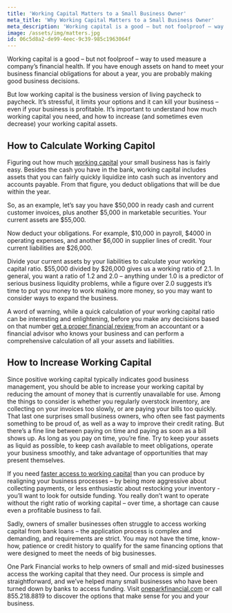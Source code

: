 ```yaml
---
title: 'Working Capital Matters to a Small Business Owner'
meta_title: 'Why Working Capital Matters to a Small Business Owner'
meta_description: 'Working capital is a good – but not foolproof – way to used measure a company’s financial health. Since positive working capital typically indicates good business management, you should be able to increase your working capital by reducing the amount of money that is currently unavailable for use.'
image: /assets/img/matters.jpg
id: 06c5d8a2-de99-4eec-9c39-985c1963064f
---
```

Working capital is a good – but not foolproof – way to used measure a company’s financial health. If you have enough assets on hand to meet your business financial obligations for about a year, you are probably making good business decisions. 

But low working capital is the business version of living paycheck to paycheck. It’s stressful, it limits your options and it can kill your business – even if your business is profitable. It’s important to understand how much working capital you need, and how to increase (and sometimes even decrease) your working capital assets. 

## How to Calculate Working Capitol

Figuring out how much [working capital](https://www.oneparkfinancial.com/pre-qualification) your small business has is fairly easy. Besides the cash you have in the bank, working capital includes assets that you can fairly quickly liquidize into cash such as inventory and accounts payable. From that figure, you deduct obligations that will be due within the year.

So, as an example, let’s say you have $50,000 in ready cash and current customer invoices, plus another $5,000 in marketable securities. Your current assets are $55,000. 

Now deduct your obligations. For example, $10,000 in payroll, $4000 in operating expenses, and another $6,000 in supplier lines of credit. Your current liabilities are $26,000. 

Divide your current assets by your liabilities to calculate your working capital ratio. $55,000 divided by $26,000 gives us a working ratio of 2.1. In general, you want a ratio of 1.2 and 2.0 – anything under 1.0 is a predictor of serious business liquidity problems, while a figure over 2.0 suggests it’s time to put you money to work making more money, so you may want to consider ways to expand the business.  

A word of warning, while a quick calculation of your working capital ratio can be interesting and enlightening, before you make any decisions based on that number [get a proper financial review ](https://www.oneparkfinancial.com/blog/4-questions-you-should-ask-before-seeking-capital) from an accountant or a financial advisor who knows your business and can perform a comprehensive calculation of all your assets and liabilities.

## How to Increase Working Capital

Since positive working capital typically indicates good business management, you should be able to increase your working capital by reducing the amount of money that is currently unavailable for use. Among the things to consider is whether you regularly overstock inventory, are collecting on your invoices too slowly, or are paying your bills too quickly. That last one surprises small business owners, who often see fast payments something to be proud of, as well as a way to improve their credit rating. But there’s a fine line between paying on time and paying as soon as a bill shows up. As long as you pay on time, you’re fine. Try to keep your assets as liquid as possible, to keep cash available to meet obligations, operate your business smoothly, and take advantage of opportunities that may present themselves.

If you need [faster access to working capital]( https://www.oneparkfinancial.com/how-it-works) than you can produce by realigning your business processes – by being more aggressive about collecting payments, or less enthusiastic about restocking your inventory - you’ll want to look for outside funding. You really don’t want to operate without the right ratio of working capital – over time, a shortage can cause even a profitable business to fail. 

Sadly, owners of smaller businesses often struggle to access working capital from bank loans – the application process is complex and demanding, and requirements are strict. You may not have the time, know-how, patience or credit history to qualify for the same financing options that were designed to meet the needs of big businesses. 

One Park Financial works to help owners of small and mid-sized businesses access the working capital that they need. Our process is simple and straightforward, and we’ve helped many small businesses who have been turned down by banks to access funding. Visit [oneparkfinancial.com]( https://www.oneparkfinancial.com/) or call 855.218.8819 to discover the options that make sense for you and your business.